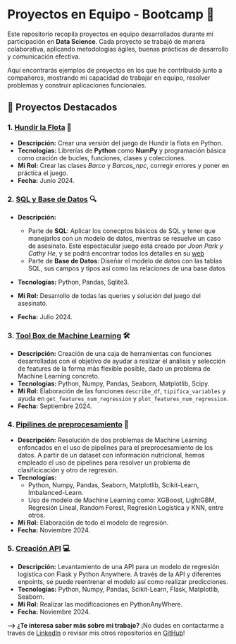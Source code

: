 # Proyectos en Equipo - Bootcamp 🚀

Este repositorio recopila proyectos en equipo desarrollados durante mi participación en **Data Science**. Cada proyecto se trabajó de manera colaborativa, aplicando metodologías ágiles, buenas prácticas de desarrollo y comunicación efectiva.

Aquí encontrarás ejemplos de proyectos en los que he contribuido junto a compañeros, mostrando mi capacidad de trabajar en equipo, resolver problemas y construir aplicaciones funcionales.

## 📝 Proyectos Destacados

### 1. **[Hundir la Flota](Hundir_la_flota)** 🚢
- **Descripción:** Crear una versión del juego de Hundir la flota en Python.
- **Tecnologías:** Librerías de **Python** como **NumPy** y programación básica como cración de bucles, funciones, clases y colecciones.
- **Mi Rol:** Crear las clases *Barco* y *Barcos_npc*, corregir errores y poner en práctica el juego.
- **Fecha:** Junio 2024.

### 2. **[SQL y Base de Datos](SQL_DDBB) 🔍**
- **Descripción:**

    - Parte de **SQL**: Aplicar los conecptos básicos de SQL y tener que manejarlos con un modelo de datos, mientras se resuelve un caso de asesinato.  Este espectacular juego está creado por *Joon Park y Cathy He*, y se podrá encontrar todos los detalles en su [web](https://mystery.knightlab.com/)
    - Parte de **Base de Datos**: Diseñar el modelo de datos con las tablas SQL, sus campos y tipos así como las relaciones de una base datos
      
- **Tecnologías:** Python, Pandas, Sqlite3.
- **Mi Rol:** Desarrollo de todas las queries y solución del juego del asesinato.
- **Fecha:** Julio 2024.

### 3. **[Tool Box de Machine Learning](ToolBox_ML) 🛠️**
- **Descripción:** Creación de una caja de herramientas con funciones desarrolladas con el objetivo de ayudar a reslizar el análisis y selección de features de la forma más flexible posible, dado un problema de Machine Learning concreto.
- **Tecnologías:** Python, Numpy, Pandas, Seaborn, Matplotlib, Scipy.
- **Mi Rol:** Elaboración de las funciones `describe_df`, `tipifica_variables` y ayuda en `get_features_num_regression` y `plot_features_num_regression`.
- **Fecha:** Septiembre 2024.

### 4. **[Pipilines de preprocesamiento](Pipeline_practica) 🤖**
- **Descripción:** Resolución de dos problemas de Machine Learning enfoncados en el uso de pipelines para el preprocesamiento de los datos. A partir de un dataset con información nutricional, hemos empleado el uso de pipelines para resolver un problema de clasificicación y otro de regresión.
- **Tecnologías:**
    - Python, Numpy, Pandas, Seaborn, Matplotlib, Scikit-Learn, Imbalanced-Learn.
    - Uso de modelo de Machine Learning como: XGBoost, LightGBM, Regresión Lineal, Random Forest, Regresión Logística y KNN, entre otros.
- **Mi Rol:** Elaboración de todo el modelo de regresión.
- **Fecha:** Noviembre 2024.

### 5. **[Creación API](flask_app) 💻**
- **Descripción:** Levantamiento de una API para un modelo de regresión logística con Flask y Python Anywhere. A través de la API y diferentes enpoints, se puede reentrenar el modelo así como realizar predicciones.
- **Tecnologías:** Python, Numpy, Pandas, Scikit-Learn, Flask, Matplotlib, Seaborn.
- **Mi Rol:** Realizar las modificaciones en PythonAnyWhere.
- **Fecha:** Noviembre 2024.
  
**--> ¿Te interesa saber más sobre mi trabajo?**
¡No dudes en contactarme a través de [LinkedIn](https://www.linkedin.com/in/sorayamm/) o revisar mis otros repositorios en [GitHub](https://github.com/somm14)!
